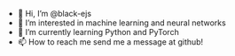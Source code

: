 - 👋 Hi, I’m @black-ejs
- 👀 I’m interested in machine learning and neural networks
- 🌱 I’m currently learning Python and PyTorch
- 📫 How to reach me send me a message at github!

<!---
black-ejs/black-ejs is a ✨ special ✨ repository because its `README.md` (this file) appears on your GitHub profile.
You can click the Preview link to take a look at your changes.
--->
